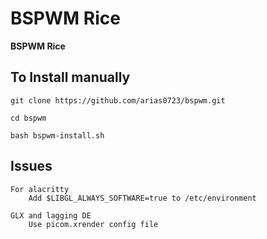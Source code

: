 # BSPWM Rice
**BSPWM Rice**


## To Install manually

    git clone https://github.com/arias0723/bspwm.git

    cd bspwm

    bash bspwm-install.sh
   

## Issues

    For alacritty
        Add $LIBGL_ALWAYS_SOFTWARE=true to /etc/environment
    
    GLX and lagging DE
        Use picom.xrender config file

